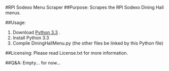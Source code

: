 #RPI Sodexo Menu Scraper
##Purpose:
Scrapes the RPI Sodexo Dining Hall menus.

##Usage:
1. Download [Python 3.3](http://www.python.org/downloads/ "Python Download Page") .
2. Install Python 3.3
3. Compile DiningHallMenu.py (the other files be linked by this Python file)

##Licensing:
Please read License.txt for more information.

##Q&A:
Empty... for now...
